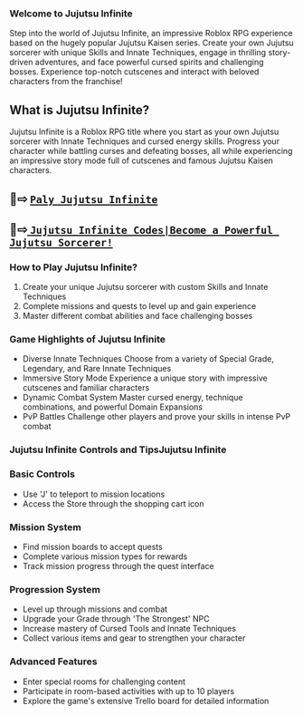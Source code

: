 ### Welcome to Jujutsu Infinite

Step into the world of Jujutsu Infinite, an impressive Roblox RPG experience based on the hugely popular Jujutsu Kaisen series. Create your own Jujutsu sorcerer with unique Skills and Innate Techniques, engage in thrilling story-driven adventures, and face powerful cursed spirits and challenging bosses. Experience top-notch cutscenes and interact with beloved characters from the franchise!

## What is Jujutsu Infinite?

Jujutsu Infinite is a Roblox RPG title where you start as your own Jujutsu sorcerer with Innate Techniques and cursed energy skills. Progress your character while battling curses and defeating bosses, all while experiencing an impressive story mode full of cutscenes and famous Jujutsu Kaisen characters.

## 🥳⇨ [`Paly Jujutsu Infinite` ](https://jujutsuinfinite.org/)

## 👻⇨[ `Jujutsu Infinite Codes|Become a Powerful Jujutsu Sorcerer!`](https://jujutsuinfinite.org/)

### How to Play Jujutsu Infinite?

1. Create your unique Jujutsu sorcerer with custom Skills and Innate Techniques
2. Complete missions and quests to level up and gain experience
3. Master different combat abilities and face challenging bosses


### Game Highlights of Jujutsu Infinite

* Diverse Innate Techniques
  Choose from a variety of Special Grade, Legendary, and Rare Innate Techniques
* Immersive Story Mode
  Experience a unique story with impressive cutscenes and familiar characters
* Dynamic Combat System
  Master cursed energy, technique combinations, and powerful Domain Expansions
* PvP Battles
  Challenge other players and prove your skills in intense PvP combat

### Jujutsu Infinite Controls and TipsJujutsu Infinite

### Basic Controls

* Use 'J' to teleport to mission locations
* Access the Store through the shopping cart icon

### Mission System

* Find mission boards to accept quests
* Complete various mission types for rewards
* Track mission progress through the quest interface

### Progression System

* Level up through missions and combat
* Upgrade your Grade through 'The Strongest' NPC
* Increase mastery of Cursed Tools and Innate Techniques
* Collect various items and gear to strengthen your character

### Advanced Features

* Enter special rooms for challenging content
* Participate in room-based activities with up to 10 players
* Explore the game's extensive Trello board for detailed information
  
